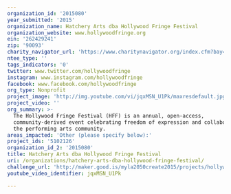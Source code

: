 ```yaml
---
organization_id: '2015080'
year_submitted: '2015'
organization_name: Hatchery Arts dba Hollywood Fringe Festival
organization_website: www.hollywoodfringe.org
ein: '262429241'
zip: '90093'
charity_navigator_url: 'https://www.charitynavigator.org/index.cfm?bay=search.profile&ein=262429241'
ntee_type: ''
tags_indicators: '0'
twitter: www.twitter.com/hollywoodfringe
instagram: www.instagram.com/hollywoodfringe
facebook: www.facebook.com/hollywoodfringe
org_type: Nonprofit
project_image: 'http://img.youtube.com/vi/jqxMSN_U1Pk/maxresdefault.jpg'
project_video: ''
org_summary: >-
  The Hollywood Fringe Festival (HFF) is an annual, open-access,
  community-derived event celebrating freedom of expression and collaboration in
  the performing arts community.
areas_impacted: 'Other (please specify below):'
project_ids: '5102126'
organization_id_2: '2015080'
title: Hatchery Arts dba Hollywood Fringe Festival
uri: /organizations/hatchery-arts-dba-hollywood-fringe-festival/
challenge_url: 'http://maker.good.is/myla2050create2015/projects/hollywoodfringe.html'
youtube_video_identifier: jqxMSN_U1Pk

---
```

